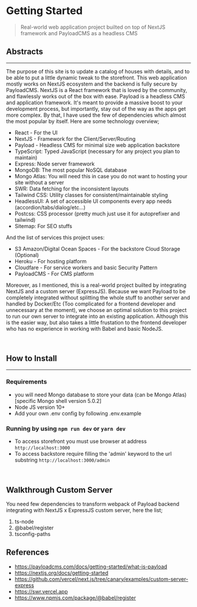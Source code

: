 # Getting Started

> Real-world web application project builted on top of NextJS framework and PayloadCMS as a headless CMS

## Abstracts

---

The purpose of this site is to update a catalog of houses with details, and to be able to put a little dynamic tweak to the storefront. This web application mostly works on NextJS ecosystem and the backend is fully secure by PayloadCMS. NextJS is a React framework that is loved by the community, and flawlessly works out of the box with ease. Payload is a headless CMS and application framework. It's meant to provide a massive boost to your development process, but importantly, stay out of the way as the apps get more complex. By that, I have used the few of dependencies which almost the most popular by itself. Here are some technology overview;

- React - For the UI
- NextJS - Framework for the Client/Server/Routing
- Payload - Headless CMS for minimal size web application backstore
- TypeScript: Typed JavaScript (necessary for any project you plan to maintain)
- Express: Node server framework
- MongoDB: The most popular NoSQL database
- Mongo Atlas: You will need this in case you do not want to hosting your site without a server
- SWR: Data fetching for the inconsistent layouts
- Tailwind CSS: Utility classes for consistent/maintainable styling
- HeadlessUI: A set of accessible UI components every app needs (accordion/tabs/dialog/etc...)
- Postcss: CSS processor (pretty much just use it for autoprefixer and tailwind)
- Sitemap: For SEO stuffs

And the list of services this project uses:

- S3 Amazon/Digital Ocean Spaces - For the backstore Cloud Storage (Optional)
- Heroku - For hosting platform
- Cloudfare - For service workers and basic Security Pattern
- PayloadCMS - For CMS platform

Moreover, as I mentioned, this is a real-world project builted by integrating NextJS and a custom server (ExpressJS). Because we want Payload to be completely integrated without splitting the whole stuff to another server and handled by Docker/Etc (Too complicated for a frontend developer and unnecessary at the moment), we choose an optimal solution to this project to run our own server to integrate into an existing application. Although this is the easier way, but also takes a little frustation to the frontend developer who has no experience in working with Babel and basic NodeJS.

&nbsp;

## How to Install

---

### Requirements

- you will need Mongo database to store your data (can be Mongo Atlas) [specific Mongo shell version 5.0.2]
- Node JS version 10+
- Add your own .env config by following .env.example

### Running by using `npm run dev` or `yarn dev`

- To access storefront you must use browser at address `http://localhost:3000`
- To access backstore require filling the 'admin' keyword to the url substring `http://localhost:3000/admin`

&nbsp;

## Walkthrough Custom Server

You need few dependencies to transform webpack of Payload backend integrating with NextJS x ExpressJS custom server, here the list;

1. ts-node
2. @babel/register
3. tsconfig-paths

## References

- <https://payloadcms.com/docs/getting-started/what-is-payload>
- <https://nextjs.org/docs/getting-started>
- <https://github.com/vercel/next.js/tree/canary/examples/custom-server-express>
- <https://swr.vercel.app>
- <https://www.npmjs.com/package/@babel/register>
